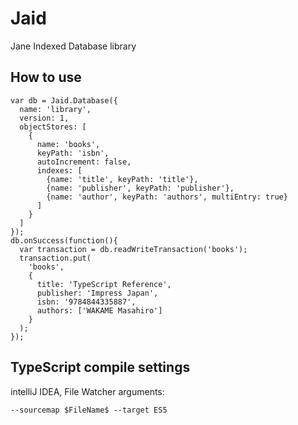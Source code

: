 Jaid
====

Jane Indexed Database library

How to use
----------

    var db = Jaid.Database({
      name: 'library',
      version: 1,
      objectStores: [
        {
          name: 'books',
          keyPath: 'isbn',
          autoIncrement: false,
          indexes: [
            {name: 'title', keyPath: 'title'},
            {name: 'publisher', keyPath: 'publisher'},
            {name: 'author', keyPath: 'authors', multiEntry: true}
          ]
        }
      ]
    });
    db.onSuccess(function(){
      var transaction = db.readWriteTransaction('books');
      transaction.put(
        'books',
        {
          title: 'TypeScript Reference',
          publisher: 'Impress Japan',
          isbn: '9784844335887',
          authors: ['WAKAME Masahiro']
        }
      );
    });


TypeScript compile settings
---------------------------

intelliJ IDEA, File Watcher arguments:

    --sourcemap $FileName$ --target ES5